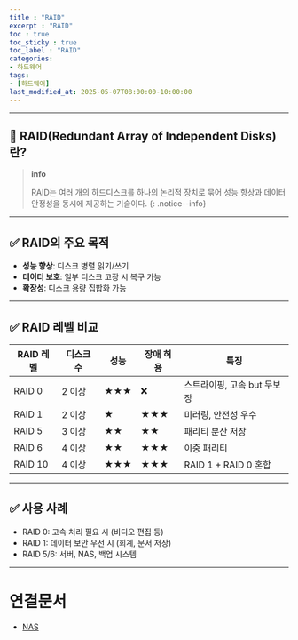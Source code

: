```yaml
---
title : "RAID"
excerpt : "RAID"
toc : true
toc_sticky : true
toc_label : "RAID"
categories:
- 하드웨어
tags:
- [하드웨어]
last_modified_at: 2025-05-07T08:00:00-10:00:00
---
```

  
---
  
## 📌 RAID(Redundant Array of Independent Disks)란?

> **info**
>
> RAID는 여러 개의 하드디스크를 하나의 논리적 장치로 묶어 성능 향상과 데이터 안정성을 동시에 제공하는 기술이다. 
{: .notice--info}  

---
  
## ✅ RAID의 주요 목적

- **성능 향상**: 디스크 병렬 읽기/쓰기
- **데이터 보호**: 일부 디스크 고장 시 복구 가능
- **확장성**: 디스크 용량 집합화 가능

---
  
## ✅ RAID 레벨 비교

| RAID 레벨 | 디스크 수 | 성능 | 장애 허용 | 특징 |
|-----------|------------|------|------------|------|
| RAID 0    | 2 이상     | ★★★ | ❌        | 스트라이핑, 고속 but 무보장 |
| RAID 1    | 2 이상     | ★    | ★★★       | 미러링, 안전성 우수 |
| RAID 5    | 3 이상     | ★★   | ★★        | 패리티 분산 저장 |
| RAID 6    | 4 이상     | ★★   | ★★★       | 이중 패리티 |
| RAID 10   | 4 이상     | ★★★ | ★★★       | RAID 1 + RAID 0 혼합 |

---
  
## ✅ 사용 사례

- RAID 0: 고속 처리 필요 시 (비디오 편집 등)
- RAID 1: 데이터 보안 우선 시 (회계, 문서 저장)
- RAID 5/6: 서버, NAS, 백업 시스템

---
  
# 연결문서
- [NAS](../../하드웨어/하드웨어-NAS)
